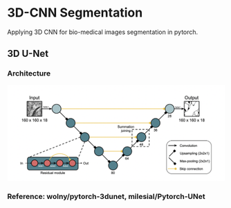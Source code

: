 # 3D-CNN Segmentation
Applying 3D CNN for bio-medical images segmentation in pytorch.

## 3D U-Net
### Architecture
![](images/3dresunet.png)

### Reference: wolny/pytorch-3dunet, milesial/Pytorch-UNet

